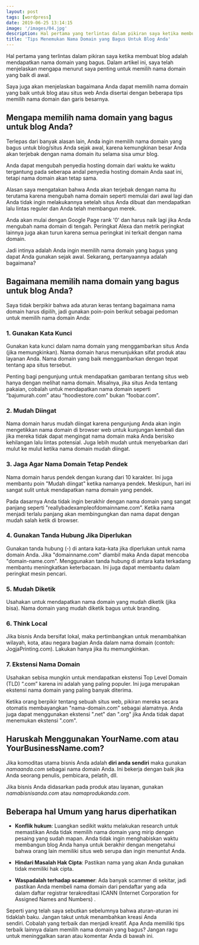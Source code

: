 ```yaml
---
layout: post
tags: [wordpress]
date: 2019-06-25 13:14:15
image: '/images/04.jpg'
description: Hal pertama yang terlintas dalam pikiran saya ketika membuat blog adalah mendapatkan nama domain yang bagus...
title: 'Tips Menemukan Nama Domain yang Bagus Untuk Blog Anda'
---
```


Hal pertama yang terlintas dalam pikiran saya ketika membuat blog adalah mendapatkan nama domain yang bagus. Dalam artikel ini, saya telah menjelaskan mengapa menurut saya penting untuk memilih nama domain yang baik di awal.

Saya juga akan menjelaskan bagaimana Anda dapat memilih nama domain yang baik untuk blog atau situs web Anda disertai dengan beberapa tips memilih nama domain dan garis besarnya.

## Mengapa memilih nama domain yang bagus untuk blog Anda?

Terlepas dari banyak alasan lain, Anda ingin memilih nama domain yang bagus untuk blog/situs Anda sejak awal, karena kemungkinan besar Anda akan terjebak dengan nama domain itu selama sisa umur blog.

Anda dapat mengubah penyedia hosting domain dari waktu ke waktu tergantung pada seberapa andal penyedia hosting domain Anda saat ini, tetapi nama domain akan tetap sama.

Alasan saya mengatakan bahwa Anda akan terjebak dengan nama itu terutama karena mengubah nama domain seperti memulai dari awal lagi dan Anda tidak ingin melakukannya setelah situs Anda dibuat dan mendapatkan lalu lintas reguler dan Anda telah membangun merek.

Anda akan mulai dengan Google Page rank '0' dan harus naik lagi jika Anda mengubah nama domain di tengah. Peringkat Alexa dan metrik peringkat lainnya juga akan turun karena semua peringkat ini terkait dengan nama domain.

Jadi intinya adalah Anda ingin memilih nama domain yang bagus yang dapat Anda gunakan sejak awal. Sekarang, pertanyaannya adalah bagaimana?

## Bagaimana memilih nama domain yang bagus untuk blog Anda?

Saya tidak berpikir bahwa ada aturan keras tentang bagaimana nama domain harus dipilih, jadi gunakan poin-poin berikut sebagai pedoman untuk memilih nama domain Anda:

### 1. Gunakan Kata Kunci

Gunakan kata kunci dalam nama domain yang menggambarkan situs Anda (jika memungkinkan). Nama domain harus menunjukkan sifat produk atau layanan Anda. Nama domain yang baik menggambarkan dengan tepat tentang apa situs tersebut.

Penting bagi pengunjung untuk mendapatkan gambaran tentang situs web hanya dengan melihat nama domain. Misalnya, jika situs Anda tentang pakaian, cobalah untuk mendapatkan nama domain seperti “bajumurah.com” atau “hoodiestore.com" bukan “foobar.com”.

### 2. Mudah Diingat

Nama domain harus mudah diingat karena pengunjung Anda akan ingin mengetikkan nama domain di browser web untuk kunjungan kembali dan jika mereka tidak dapat mengingat nama domain maka Anda berisiko kehilangan lalu lintas potensial. Juga lebih mudah untuk menyebarkan dari mulut ke mulut ketika nama domain mudah diingat.

### 3. Jaga Agar Nama Domain Tetap Pendek

Nama domain harus pendek dengan kurang dari 10 karakter. Ini juga membantu poin "Mudah diingat" ketika namanya pendek. Meskipun, hari ini sangat sulit untuk mendapatkan nama domain yang pendek.

Pada dasarnya Anda tidak ingin berakhir dengan nama domain yang sangat panjang seperti "reallybadexampleofdomainname.com”. Ketika nama menjadi terlalu panjang akan membingungkan dan nama dapat dengan mudah salah ketik di browser.

### 4. Gunakan Tanda Hubung Jika Diperlukan

Gunakan tanda hubung (-) di antara kata-kata jika diperlukan untuk nama domain Anda. Jika "domainname.com" diambil maka Anda dapat mencoba "domain-name.com". Menggunakan tanda hubung di antara kata terkadang membantu meningkatkan keterbacaan. Ini juga dapat membantu dalam peringkat mesin pencari.

### 5. Mudah Diketik

Usahakan untuk mendapatkan nama domain yang mudah diketik (jika bisa). Nama domain yang mudah diketik bagus untuk branding.

### 6. Think Local

Jika bisnis Anda bersifat lokal, maka pertimbangkan untuk menambahkan wilayah, kota, atau negara bagian Anda dalam nama domain (contoh: JogjaPrinting.com). Lakukan hanya jika itu memungkinkan.

### 7. Ekstensi Nama Domain

Usahakan sebisa mungkin untuk mendapatkan ekstensi Top Level Domain (TLD) “.com” karena ini adalah yang paling populer. Ini juga merupakan ekstensi nama domain yang paling banyak diterima.

Ketika orang berpikir tentang sebuah situs web, pikiran mereka secara otomatis membayangkan "nama-domain.com" sebagai alamatnya. Anda juga dapat menggunakan ekstensi ".net" dan ".org" jika Anda tidak dapat menemukan ekstensi ".com".

## Haruskah Menggunakan YourName.com atau YourBusinessName.com?

Jika komoditas utama bisnis Anda adalah **diri anda sendiri** maka gunakan _namaanda.com_ sebagai nama domain Anda. Ini bekerja dengan baik jika Anda seorang penulis, pembicara, pelatih, dll.

Jika bisnis Anda didasarkan pada produk atau layanan, gunakan _namabisnisanda.com_ atau _namaprodukanda.com_.

## Beberapa hal Umum yang harus diperhatikan

- **Konflik hukum**: Luangkan sedikit waktu melakukan research untuk memastikan Anda tidak memilih nama domain yang mirip dengan pesaing yang sudah mapan. Anda tidak ingin menghabiskan waktu membangun blog Anda hanya untuk berakhir dengan mengetahui bahwa orang lain memiliki situs web serupa dan ingin menuntut Anda.

- **Hindari Masalah Hak Cipta**: Pastikan nama yang akan Anda gunakan tidak memiliki hak cipta.

- **Waspadalah terhadap scammer**: Ada banyak scammer di sekitar, jadi pastikan Anda membeli nama domain dari pendaftar yang ada dalam daftar registrar terakreditasi ICANN (Internet Corporation for Assigned Names and Numbers) .

Seperti yang telah saya sebutkan sebelumnya bahwa aturan-aturan ini tidaklah baku. Jangan takut untuk menambahkan kreasi Anda sendiri. Cobalah yang terbaik dan menjadi kreatif. Apa Anda memiliki tips terbaik lainnya dalam memilih nama domain yang bagus? Jangan ragu untuk meninggalkan saran atau komentar Anda di bawah ini.
